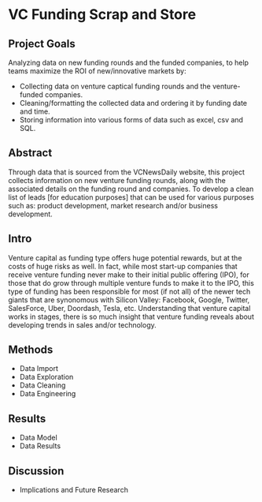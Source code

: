 # VC Funding Scrap and Store

## Project Goals
Analyzing data on new funding rounds and the funded companies, to help teams maximize the ROI of new/innovative markets by:
- Collecting data on venture captical funding rounds and the venture-funded companies.
- Cleaning/formatting the collected data and ordering it by funding date and time.
- Storing information into various forms of data such as excel, csv and SQL.

## Abstract
Through data that is sourced from the VCNewsDaily website, this project collects information on new venture funding rounds, along with the associated details on the funding round and companies. To develop a clean list of leads [for education purposes] that can be used for various purposes such as: product development, market research and/or business development.

## Intro
Venture capital as funding type offers huge potential rewards, but at the costs of huge risks as well. In fact, while most start-up companies that receive venture funding never make to their initial public offering (IPO), for those that do grow through multiple venture funds to make it to the IPO, this type of funding has been responsible for most (if not all) of the newer tech giants that are synonomous with Silicon Valley: Facebook, Google, Twitter, SalesForce, Uber, Doordash, Tesla, etc. Understanding that venture capital works in stages, there is so much insight that venture funding reveals about developing trends in sales and/or technology. 

## Methods
- Data Import
- Data Exploration
- Data Cleaning
- Data Engineering

## Results
- Data Model
- Data Results

## Discussion
- Implications and Future Research
